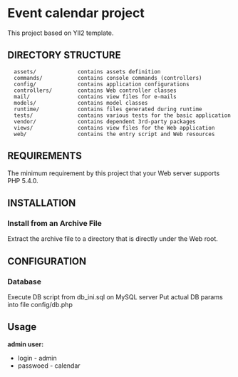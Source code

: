 Event calendar project
============================

This project based on YII2 template.

DIRECTORY STRUCTURE
-------------------

      assets/             contains assets definition
      commands/           contains console commands (controllers)
      config/             contains application configurations
      controllers/        contains Web controller classes
      mail/               contains view files for e-mails
      models/             contains model classes
      runtime/            contains files generated during runtime
      tests/              contains various tests for the basic application
      vendor/             contains dependent 3rd-party packages
      views/              contains view files for the Web application
      web/                contains the entry script and Web resources



REQUIREMENTS
------------

The minimum requirement by this project  that your Web server supports PHP 5.4.0.


INSTALLATION
------------
### Install from an Archive File

Extract the archive file  to
a directory  that is directly under the Web root.

CONFIGURATION
-------------

### Database

Execute DB script from db_ini.sql on MySQL server
Put actual DB params into file config/db.php

Usage
-------


**admin user:**
- login - admin
- passwoed - calendar